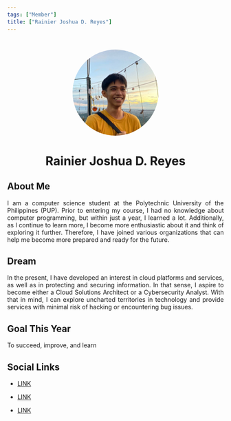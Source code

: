 ```yaml
---
tags: ["Member"]
title: ["Rainier Joshua D. Reyes"]
---
```


<TagLinks/>

<div align="center">
  <img src="../../images/rnrjsh.jpg" width="200" height="200" style="border-radius: 50%; margin-top: 25px;" />
</div>

<div align="center">
  <h1>Rainier Joshua D. Reyes</h1>
</div>

<div style="text-align: justify;">
  <h2>About Me</h2>
  <p>I am a computer science student at the Polytechnic University of the Philippines (PUP). Prior to entering my course, I had no knowledge about computer programming, but within just a year, I learned a lot. Additionally, as I continue to learn more, I become more enthusiastic about it and think of exploring it further. Therefore, I have joined various organizations that can help me become more prepared and ready for the future.</p>

  <h2>Dream</h2>
  <p>In the present, I have developed an interest in cloud platforms and services, as well as in protecting and securing information. In that sense, I aspire to become either a Cloud Solutions Architect or a Cybersecurity Analyst. With that in mind, I can explore uncharted territories in technology and provide services with minimal risk of hacking or encountering bug issues.</p>
  
  <h2>Goal This Year</h2>
  <p>To succeed, improve, and learn</p>

  <h2>Social Links</h2>
  <ul>
    <li>
      <p>
        <a href="https://www.facebook.com/rainierjoshua.reyes">LINK</a>
      </p>
    </li>
    <li>
      <p>
        <a href="https://www.linkedin.com/in/rainier-joshua-reyes-2260b1288/">LINK</a>
      </p>
    </li>
    <li>
      <p>
        <a href="https://github.com/rnr-jsh">LINK</a>
      </p>
    </li>
  </ul>
</div>
